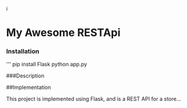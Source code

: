 i
# My Awesome RESTApi

### Installation
'''
pip install Flask
python app.py

###Description




##Implementation


This project is implemented using Flask, and is a REST API for a store...


